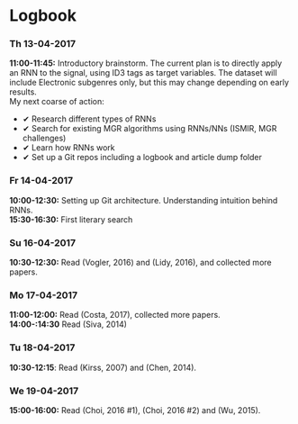 # Logbook
### Th 13-04-2017
**11:00-11:45:** Introductory brainstorm. The current plan is to directly apply an RNN to the signal, using ID3 tags as target variables. The dataset will include Electronic subgenres only, but this may change depending on early results.  
My next coarse of action:
 * ✔ Research different types of RNNs
 * ✔ Search for existing MGR algorithms using RNNs/NNs (ISMIR, MGR challenges)
 * ✔ Learn how RNNs work
 * ✔ Set up a Git repos including a logbook and article dump folder

### Fr 14-04-2017
**10:00-12:30:** Setting up Git architecture. Understanding intuition behind RNNs.  
**15:30-16:30:** First literary search

### Su 16-04-2017
**10:30-12:30:** Read (Vogler, 2016) and (Lidy, 2016), and collected more papers.

### Mo 17-04-2017
**11:00-12:00:** Read (Costa, 2017), collected more papers.  
**14:00-:14:30** Read (Siva, 2014)

### Tu 18-04-2017
**10:30-12:15**: Read (Kirss, 2007) and (Chen, 2014).

### We 19-04-2017
**15:00-16:00:** Read (Choi, 2016 #1), (Choi, 2016 #2) and (Wu, 2015).
